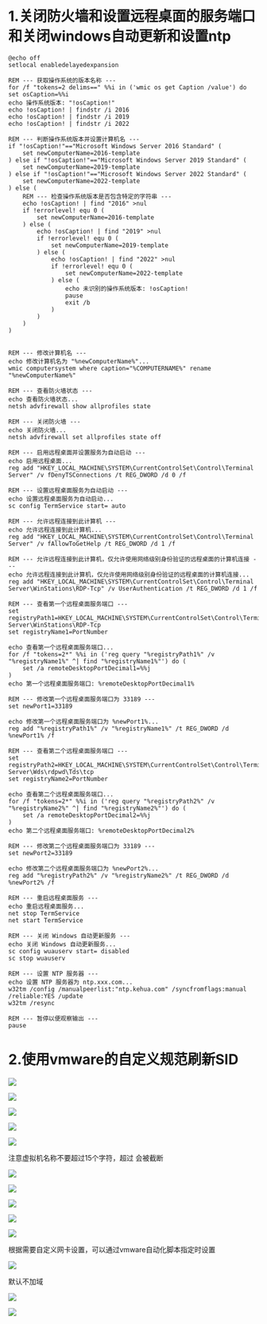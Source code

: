 # 1.关闭防火墙和设置远程桌面的服务端口和关闭windows自动更新和设置ntp
```shell
@echo off
setlocal enabledelayedexpansion

REM --- 获取操作系统的版本名称 ---
for /f "tokens=2 delims==" %%i in ('wmic os get Caption /value') do set osCaption=%%i
echo 操作系统版本: "!osCaption!"
echo !osCaption! | findstr /i 2016
echo !osCaption! | findstr /i 2019
echo !osCaption! | findstr /i 2022

REM --- 判断操作系统版本并设置计算机名 ---
if "!osCaption!"=="Microsoft Windows Server 2016 Standard" (
    set newComputerName=2016-template
) else if "!osCaption!"=="Microsoft Windows Server 2019 Standard" (
    set newComputerName=2019-template
) else if "!osCaption!"=="Microsoft Windows Server 2022 Standard" (
    set newComputerName=2022-template
) else (
    REM --- 检查操作系统版本是否包含特定的字符串 ---
    echo !osCaption! | find "2016" >nul
    if !errorlevel! equ 0 (
        set newComputerName=2016-template
    ) else (
        echo !osCaption! | find "2019" >nul
        if !errorlevel! equ 0 (
            set newComputerName=2019-template
        ) else (
            echo !osCaption! | find "2022" >nul
            if !errorlevel! equ 0 (
                set newComputerName=2022-template
            ) else (
                echo 未识别的操作系统版本: !osCaption!
                pause
                exit /b
            )
        )
    )
)


REM --- 修改计算机名 ---
echo 修改计算机名为 "%newComputerName%"...
wmic computersystem where caption="%COMPUTERNAME%" rename "%newComputerName%"

REM --- 查看防火墙状态 ---
echo 查看防火墙状态...
netsh advfirewall show allprofiles state

REM --- 关闭防火墙 ---
echo 关闭防火墙...
netsh advfirewall set allprofiles state off

REM --- 启用远程桌面并设置服务为自动启动 ---
echo 启用远程桌面...
reg add "HKEY_LOCAL_MACHINE\SYSTEM\CurrentControlSet\Control\Terminal Server" /v fDenyTSConnections /t REG_DWORD /d 0 /f

REM --- 设置远程桌面服务为自动启动 ---
echo 设置远程桌面服务为自动启动...
sc config TermService start= auto

REM --- 允许远程连接到此计算机 ---
echo 允许远程连接到此计算机...
reg add "HKEY_LOCAL_MACHINE\SYSTEM\CurrentControlSet\Control\Terminal Server" /v fAllowToGetHelp /t REG_DWORD /d 1 /f

REM --- 允许远程连接到此计算机，仅允许使用网络级别身份验证的远程桌面的计算机连接 ---
echo 允许远程连接到此计算机，仅允许使用网络级别身份验证的远程桌面的计算机连接...
reg add "HKEY_LOCAL_MACHINE\SYSTEM\CurrentControlSet\Control\Terminal Server\WinStations\RDP-Tcp" /v UserAuthentication /t REG_DWORD /d 1 /f

REM --- 查看第一个远程桌面服务端口 ---
set registryPath1=HKEY_LOCAL_MACHINE\SYSTEM\CurrentControlSet\Control\Terminal Server\WinStations\RDP-Tcp
set registryName1=PortNumber

echo 查看第一个远程桌面服务端口...
for /f "tokens=2*" %%i in ('reg query "%registryPath1%" /v "%registryName1%" ^| find "%registryName1%"') do (
    set /a remoteDesktopPortDecimal1=%%j
)
echo 第一个远程桌面服务端口: %remoteDesktopPortDecimal1%

REM --- 修改第一个远程桌面服务端口为 33189 ---
set newPort1=33189

echo 修改第一个远程桌面服务端口为 %newPort1%...
reg add "%registryPath1%" /v "%registryName1%" /t REG_DWORD /d %newPort1% /f

REM --- 查看第二个远程桌面服务端口 ---
set registryPath2=HKEY_LOCAL_MACHINE\SYSTEM\CurrentControlSet\Control\Terminal Server\Wds\rdpwd\Tds\tcp
set registryName2=PortNumber

echo 查看第二个远程桌面服务端口...
for /f "tokens=2*" %%i in ('reg query "%registryPath2%" /v "%registryName2%" ^| find "%registryName2%"') do (
    set /a remoteDesktopPortDecimal2=%%j
)
echo 第二个远程桌面服务端口: %remoteDesktopPortDecimal2%

REM --- 修改第二个远程桌面服务端口为 33189 ---
set newPort2=33189

echo 修改第二个远程桌面服务端口为 %newPort2%...
reg add "%registryPath2%" /v "%registryName2%" /t REG_DWORD /d %newPort2% /f

REM --- 重启远程桌面服务 ---
echo 重启远程桌面服务...
net stop TermService
net start TermService

REM --- 关闭 Windows 自动更新服务 ---
echo 关闭 Windows 自动更新服务...
sc config wuauserv start= disabled
sc stop wuauserv

REM --- 设置 NTP 服务器 ---
echo 设置 NTP 服务器为 ntp.xxx.com...
w32tm /config /manualpeerlist:"ntp.kehua.com" /syncfromflags:manual /reliable:YES /update
w32tm /resync

REM --- 暂停以便观察输出 ---
pause

```

# 2.使用vmware的自定义规范刷新SID
![](../../../images/1729166438113-cbe9cc25-1f1c-4392-83c6-9f49a8599faf.png)

![](../../../images/1729166448985-a463e510-58d8-4fa1-ad87-2f10f9d91f9f.png)

![](../../../images/1729166458528-4d2e900e-6efe-41e9-a3c8-34c78b691775.png)

![](../../../images/1729166481240-48c739d8-3eae-45a0-bd6b-57b300bda4f5.png)

![](../../../images/1729166494419-85080a9e-7a04-492b-9d6d-b4301621bda7.png)

注意虚拟机名称不要超过15个字符，超过 会被截断

![](../../../images/1729166502329-91318595-f5ac-4d17-874b-9d33d11573e7.png)

![](../../../images/1729166551028-232a7fc2-4628-430a-968d-e5b78601724f.png)

![](../../../images/1729166569685-8f81c67b-05e6-4eaf-b807-27cc801985cb.png)

![](../../../images/1729166598310-a98438ff-c973-4ab2-892b-e21e138c4962.png)

![](../../../images/1729166628528-40f0db43-471d-4642-90fb-be834b87dbfb.png)

根据需要自定义网卡设置，可以通过vmware自动化脚本指定时设置

![](../../../images/1729166677959-81fc35d9-b821-4dce-9fef-cf9b7aa5098e.png)

默认不加域

![](../../../images/1729166708103-4a400745-10ac-419d-b170-f83914728022.png)

![](../../../images/1729166718407-6e013ac1-f27a-4880-acd5-e8f528e61993.png)

